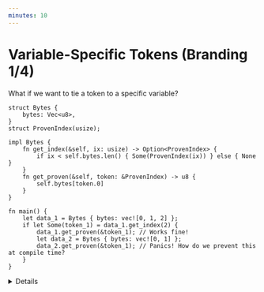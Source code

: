 ```yaml
---
minutes: 10
---
```


# Variable-Specific Tokens (Branding 1/4)

What if we want to tie a token to a specific variable?

```rust,editable
struct Bytes {
    bytes: Vec<u8>,
}
struct ProvenIndex(usize);

impl Bytes {
    fn get_index(&self, ix: usize) -> Option<ProvenIndex> {
        if ix < self.bytes.len() { Some(ProvenIndex(ix)) } else { None }
    }
    fn get_proven(&self, token: &ProvenIndex) -> u8 {
        self.bytes[token.0]
    }
}

fn main() {
    let data_1 = Bytes { bytes: vec![0, 1, 2] };
    if let Some(token_1) = data_1.get_index(2) {
        data_1.get_proven(&token_1); // Works fine!
        let data_2 = Bytes { bytes: vec![0, 1] };
        data_2.get_proven(&token_1); // Panics! How do we prevent this at compile time?
    }
}
```

<details>

- What if we want to tie a token to a _specific variable_ in our code? Can we do
  this in Rust's type system?

- Motivation: We want to have a Token Type that represents a known, valid index
  for a a byte array that we know exists.

  In this example there's nothing stopping the proven index of one array being
  used on a different array.

  The code here panics! We want to prevent this "crossover" of token types for
  indexes at compile time.

- Ask: How might we try to do this?

  Expect students to not reach a good implementation from this, but be willing
  to experiment and follow through on suggestions.

- Ask: What are the alternatives, why are they not good enough?

  Expect runtime checking of index bounds, especially as `get_index` already
  uses runtime checking.

  Runtime checking of bounds does not prevent the erroneous crossover in the
  first place, only the `panic` result. That erroneous checking

- The kind of token-association we will be doing here is called Branding. Doing
  this lets us expand the "proof of work from elsewhere" to more general aspects
  of rust.

- [`GhostCell`](https://plv.mpi-sws.org/rustbelt/ghostcell/paper.pdf) is a
  prominent user of this, later slides will touch on it.

</details>
